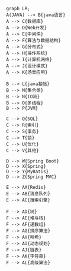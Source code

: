 <!--
 * @Description: 
 * @Author: ljl
 * @Date: 2025-04-10 19:40:58
 * @LastEditors: rendc
 * @LastEditTime: 2025-04-14 17:04:53
-->
```mermaid
graph LR;
A(JAVA) --> B{java语言}
A --> C{数据库}
A --> D{Web开发}
A --> E{中间件}
A --> F{算法与数据结构}
A --> G{分布式}
A --> H{操作系统}
A --> I{计算机网络}
A --> J{设计模式}
A --> K{场景应用}

B --> L{java基础}
B --> M{集合类}
B --> N{IO流}
B --> O{多线程}
B --> P{JVM} 

C --> Q{SQL}
C --> R{索引}
C --> S{事务}
C --> T{锁}
C --> U{优化}
C --> V{其他}

D --> W{Spring Boot}
D --> X{Spring}
D --> Y{MyBatis}
D --> Z{Spring MVC}

E --> AA{Redis}
E --> AB{消息队列}
E --> AC{搜索引擎}

F --> AD{树}
F --> AE{堆与栈}
F --> AF{递数组}
F --> AG{排序算法}
F --> AH{哈希}
F --> AI{动态规划}
F --> AJ{链表}
F --> AK{字符串}
F --> AL{高级算法}
```